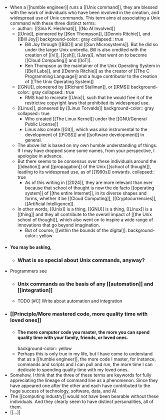 - When a [[humble engineer]] runs a [[Unix command]], they are blessed with the work of individuals who have been involved in the creation, and widespread use of Unix commands. This term aims at associating a Unix command with these three distinct terms:
	- author:: [[Sina K. Heshmati]], [[No AI Involved]]
	- [[Unix]], pioneered by [[Ken Thompson]], [[Dennis Ritchie]], and [[Bill Joy]]
	  background-color:: gray
	  collapsed:: true
		- Bill Joy through [[BSD]] and [[Sun Microsystems]]. But he did so under the larger Unix umbrella. Bill is also credited with the creation of [[vi]], [[csh]], [[Java]], what went on to become [[Cloud Computing]] and [[IoT]].
		- Ken Thompson as the maintainer of the Unix Operating System in [[Bell Labs]], and [[Dennis Ritchie]] as the creator of [[The C Programming Language]] and a huge contributor to the creation of [[The Unix Operating System]]
	- [[GNU]], pioneered by [[Richard Stallman]], or [[RMS]]
	  background-color:: gray
	  collapsed:: true
		- RMS had to recreate [[Unix]], such that he would free it of the restrictive copyright laws that prohibited its widespread use.
	- [[Linux]], pioneered by [[Linux Torvalds]]
	  background-color:: gray
	  collapsed:: true
		- Who created [[The Linux Kernel]] under the [[GNU/General Public License]]
		- Linus also create [[Git]], which was also instrumental to the development of [[FOSS]] and [[software development]] in general.
	- The above list is based on my own humble understanding of things. If I may have dropped some some names, from your perspective, I apologise in advance.
	- But there seems to be consensus over these individuals around the [[ideation]] and [[propagation]] of the Unix [[school of thought]], leading to its widespread use, as of [[1990s]] onwards.
	  collapsed:: true
		- As of this writing in [[2024]], they are more relevant than ever because that school of thought is now the de facto [[operating system]] of [[the entire Internet]], in its diverse shapes and forms, whether it be [[Cloud Computing]], [[Cryptocurrencies]], [[Artificial Intelligence]].
	- In other words, [[Unix]] is a thing, [[GNU]] is a thing, [[Linux]] is a [[thing]] and they all contribute to the overall impact of [[the Unix school of thought]], which also went on to inspire a wide range of innovations that go beyond imagination.
		- But of course, [[within the bounds of the digital]].
		  background-color:: yellow
- #### You may be asking,
	- ### What is so special about Unix commands, anyway?
- Programmers see
	- ### Unix commands as the basis of any [[automation]] and [[integration]]
	- TODO [#C] Write about automation and integration
- ### [[Principle/More mastered code, more quality time with loved ones]]
	- #### The more computer code you master, the more you can spend quality time with your family, friends, or loved ones.
	  background-color:: yellow
	- Perhaps this is only true in my life, but I have come to understand that as a [[humble engineer]], the more code I master, for instance, commands and scripts and I can pull and run, the more time I can dedicate to spending quality time with my loved ones.
- Somehow, I think that the three of these terms are keywords for fully appreciating the lineage of command line as a phenomenon. Since they have appeared one after the other and each have contributed to the huge success of technology, software, data, and AI.
- The [[computing industry]] would not have been bearable without these individuals. And they clearly seem to have distinct personalities, all of them.
- [[...]]